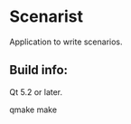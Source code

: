 Scenarist
============

Application to write scenarios.

Build info:
------------

Qt 5.2 or later.

qmake
make